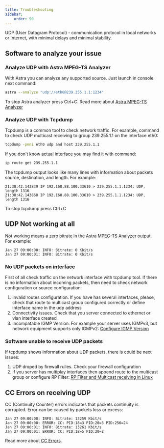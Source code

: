 ```yaml
---
title: Troubleshooting
sidebar:
    order: 90
---
```


UDP (User Datagram Protocol) - communication protocol in local networks or Internet, with minimal delays and minimal stability.

## Software to analyze your issue

### Analyze UDP with Astra MPEG-TS Analyzer

With Astra you can analyze any supported source. Just launch in console next command:

```sh
astra --analyze "udp://eth0@239.255.1.1:1234"
```

To stop Astra analyzer press Ctrl+C. Read more about [Astra MPEG-TS Analyzer](/en/articles/tools-and-utilities/astra-mpeg-ts-analyzer/)

### Analyze UDP with Tcpdump

Tcpdump is a common tool to check network traffic. For example, command to check UDP multicast receiving to group 239.255.1.1 on the interface eth0:

```sh
tcpdump -pnni eth0 udp and host 239.255.1.1
```

If you don't know actual interface you may find it with command:

```sh
ip route get 239.255.1.1
```

The tcpdump output looks like many lines with information about packets source, destination, and length. For example:

```
21:38:42.143839 IP 192.168.88.100.33610 > 239.255.1.1.1234: UDP, length 1316
21:38:42.143868 IP 192.168.88.100.33610 > 239.255.1.1.1234: UDP, length 1316
```

To stop tcpdump press Ctrl+C

## UDP Not working at all

Not working means a zero bitrate in the Astra MPEG-TS Analyzer output. For example:

```
Jan 27 09:00:00: INFO: Bitrate: 0 Kbit/s
Jan 27 09:00:01: INFO: Bitrate: 0 Kbit/s
```

### No UDP packets on interface

First of all check traffic on the network interface with tcpdump tool. If there is no information about incoming packets, then need to check network configuration or source configuration.

1. Invalid routes configuration. If you have has several interfaces, please, check that route to multicast group configured correctly or define interface name in the udp address
2. Connectivity issues. Check that you server connected to ethernet or vlan interface created
3. Incompatable IGMP Version. For example your server uses IGMPv3, but network equipment supports only IGMPv2: [Configure IGMP Version](/en/articles/system/configure-igmp-version/)

### Software unable to receive UDP packets

If tcpdump shows information about UDP packets, there is could be next issues:

1. UDP droped by firewall rulles. Check your firewall configuration
1. If you server has multiplay interfaces then append route to the multicast group or configure RP Filter: [RP Filter and Multicast receiving in Linux](/en/astra/receiving-udp/rp-filter/)

## CC Errors on receiving UDP

CC (Continuity Counter) errors indicates that packets continuity is corrupted. Error can be caused by packets loss or excess:

```
Jan 27 09:00:00: INFO: Bitrate: 13259 Kbit/s
Jan 27 09:00:00: ERROR: CC: PID:18=3 PID:20=3 PID:256=24
Jan 27 09:00:01: INFO: Bitrate: 13261 Kbit/s
Jan 27 09:00:01: ERROR: CC: PID:18=5 PID:20=2
```

Read more about [CC Errors](/en/astra/logs/cc/).
